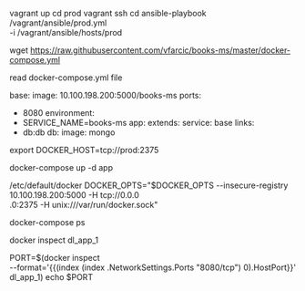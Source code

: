 vagrant up cd prod
vagrant ssh cd
ansible-playbook /vagrant/ansible/prod.yml \
-i /vagrant/ansible/hosts/prod

wget https://raw.githubusercontent.com/vfarcic/books-ms/master/docker-compose.yml


read docker-compose.yml file

base:
image: 10.100.198.200:5000/books-ms
ports:
- 8080
environment:
- SERVICE_NAME=books-ms
app:
extends:
service: base
links:
- db:db
db:
image: mongo

export DOCKER_HOST=tcp://prod:2375

docker-compose up -d app


/etc/default/docker
DOCKER_OPTS="$DOCKER_OPTS --insecure-registry 10.100.198.200:5000 -H tcp://0.0.0\
.0:2375 -H unix:///var/run/docker.sock"


docker-compose ps

docker inspect dl_app_1

PORT=$(docker inspect \
--format='{{(index (index .NetworkSettings.Ports "8080/tcp") 0).HostPort}}' \
dl_app_1)
echo $PORT
